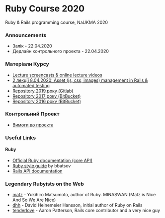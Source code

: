 # Ruby Course 2020

Ruby & Rails programming course, NaUKMA 2020

### Announcements ###
* Залік - 22.04.2020
* Дедлайн контрольного проекта - 22.04.2020

### Матеріали Курсу
* [Lecture screencasts & online lecture videos](https://drive.google.com/drive/folders/1KVASoqg4tOi8jQROuzvZ0m_3zrHBEmmg)
* [2 лекції 8.04.2020: Asset (js, css, images) management in Rails & automated testing](https://web.microsoftstream.com/video/17c56098-54cf-4ec8-a557-8b8e463c7714)
* [Repository 2019 року (Gitlab)](https://gitlab.com/pavlozahozhenko/ruby-course-2019)
* [Repository 2017 року (BitBucket)](https://bitbucket.org/burius/ruby_course_2017)
* [Repository 2016 року (BitBucket)](https://bitbucket.org/burius/ror_course)

### Контрольний Проект
* [Вимоги до проекта](https://gitlab.com/pavlozahozhenko/ruby-course-2020/tree/master/students#project-requirements-info)

### Useful Links
#### Ruby
* [Official Ruby documentation (core API)](http://ruby-doc.org/core-2.7.0/)
* [Ruby style guide](https://github.com/bbatsov/ruby-style-guide) by bbatsov
* [Rails API documentation](http://api.rubyonrails.org/)

### Legendary Rubyists on the Web
* [matz](https://twitter.com/yukihiro_matz) - Yukihiro Matsumoto, author of Ruby. MINASWAN (Matz is Nice And So We Are Nice)
* [dhh](https://twitter.com/dhh) - David Heinemeier Hansson, initial author of Ruby on Rails
* [tenderlove](https://twitter.com/tenderlove) - Aaron Patterson, Rails core contributor and a very nice guy
